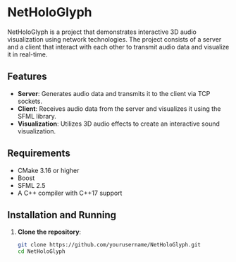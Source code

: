 # NetHoloGlyph

NetHoloGlyph is a project that demonstrates interactive 3D audio visualization using network technologies. The project consists of a server and a client that interact with each other to transmit audio data and visualize it in real-time.

## Features

- **Server**: Generates audio data and transmits it to the client via TCP sockets.
- **Client**: Receives audio data from the server and visualizes it using the SFML library.
- **Visualization**: Utilizes 3D audio effects to create an interactive sound visualization.

## Requirements

- CMake 3.16 or higher
- Boost
- SFML 2.5
- A C++ compiler with C++17 support

## Installation and Running

1. **Clone the repository**:
   ```sh
   git clone https://github.com/yourusername/NetHoloGlyph.git
   cd NetHoloGlyph